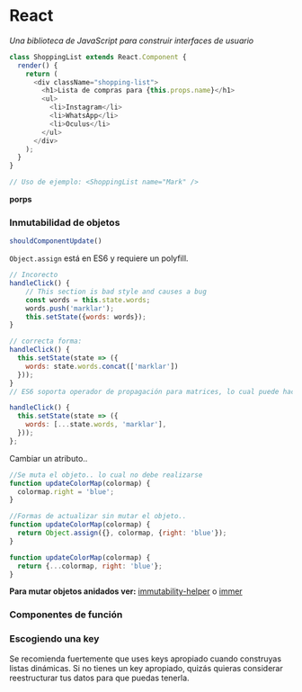 # React
_Una biblioteca de JavaScript para construir interfaces de usuario_
```js
class ShoppingList extends React.Component {
  render() {
    return (
      <div className="shopping-list">
        <h1>Lista de compras para {this.props.name}</h1>
        <ul>
          <li>Instagram</li>
          <li>WhatsApp</li>
          <li>Oculus</li>
        </ul>
      </div>
    );
  }
}

// Uso de ejemplo: <ShoppingList name="Mark" />
```
**porps**

### Inmutabilidad de objetos
```js
shouldComponentUpdate() 
```
`Object.assign` está en ES6 y requiere un polyfill.

```js
// Incorecto
handleClick() {
    // This section is bad style and causes a bug
    const words = this.state.words;
    words.push('marklar');
    this.setState({words: words});
}

// correcta forma:
handleClick() {
  this.setState(state => ({
    words: state.words.concat(['marklar'])
  }));
}
// ES6 soporta operador de propagación para matrices, lo cual puede hacer esto mas fácil. Si estas usando Create React App, esta sintaxis está disponible por defecto.

handleClick() {
  this.setState(state => ({
    words: [...state.words, 'marklar'],
  }));
};

```
Cambiar un atributo..
```js
//Se muta el objeto.. lo cual no debe realizarse
function updateColorMap(colormap) {
  colormap.right = 'blue';
}

//Formas de actualizar sin mutar el objeto..
function updateColorMap(colormap) {
  return Object.assign({}, colormap, {right: 'blue'});
}

function updateColorMap(colormap) {
  return {...colormap, right: 'blue'};
}
```

__Para mutar objetos anidados ver:__ [immutability-helper](https://github.com/kolodny/immutability-helper) o [immer](https://github.com/immerjs/immer)

### Componentes de función
### Escogiendo una key
Se recomienda fuertemente que uses keys apropiado cuando construyas listas dinámicas. Si no tienes un key apropiado, quizás quieras considerar reestructurar tus datos para que puedas tenerla.